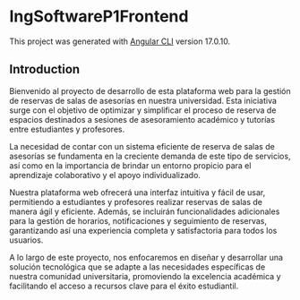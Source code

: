 # IngSoftwareP1Frontend

This project was generated with [Angular CLI](https://github.com/angular/angular-cli) version 17.0.10.

## Introduction
Bienvenido al proyecto de desarrollo de esta plataforma web para la gestión de reservas de salas de asesorías en nuestra universidad. Esta iniciativa surge con el objetivo de optimizar y simplificar el proceso de reserva de espacios destinados a sesiones de asesoramiento académico y tutorías entre estudiantes y profesores.
 
La necesidad de contar con un sistema eficiente de reserva de salas de asesorías se fundamenta en la creciente demanda de este tipo de servicios, así como en la importancia de brindar un entorno propicio para el aprendizaje colaborativo y el apoyo individualizado.
 
Nuestra plataforma web ofrecerá una interfaz intuitiva y fácil de usar, permitiendo a estudiantes y profesores realizar reservas de salas de manera ágil y eficiente. Además, se incluirán funcionalidades adicionales para la gestión de horarios, notificaciones y seguimiento de reservas, garantizando así una experiencia completa y satisfactoria para todos los usuarios.
 
A lo largo de este proyecto, nos enfocaremos en diseñar y desarrollar una solución tecnológica que se adapte a las necesidades específicas de nuestra comunidad universitaria, promoviendo la excelencia académica y facilitando el acceso a recursos clave para el éxito estudiantil.